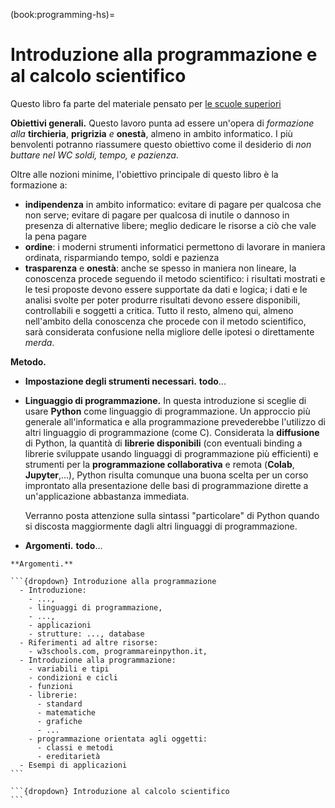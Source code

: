 (book:programming-hs)=
# Introduzione alla programmazione e al calcolo scientifico

Questo libro fa parte del materiale pensato per [le scuole superiori](https://basics2022.github.io/bbooks-hs)

**Obiettivi generali.** Questo lavoro punta ad essere un'opera di *formazione alla* **tirchieria**, **prigrizia** *e* **onestà**, almeno in ambito informatico. I più benvolenti potranno riassumere questo obiettivo come il desiderio di *non buttare nel WC soldi, tempo, e pazienza*.

Oltre alle nozioni minime, l'obiettivo principale di questo libro è la formazione a:
- **indipendenza** in ambito informatico: evitare di pagare per qualcosa che non serve; evitare di pagare per qualcosa di inutile o dannoso in presenza di alternative libere; meglio dedicare le risorse a ciò che vale la pena pagare
- **ordine**: i moderni strumenti informatici permettono di lavorare in maniera ordinata, risparmiando tempo, soldi e pazienza
- **trasparenza** e **onestà**: anche se spesso in maniera non lineare, la conoscenza procede seguendo il metodo scientifico: i risultati mostrati e le tesi proposte devono essere supportate da dati e logica; i dati e le analisi svolte per poter produrre risultati devono essere disponibili, controllabili e soggetti a critica. Tutto il resto, almeno qui, almeno nell'ambito della conoscenza che procede con il metodo scientifico, sarà considerata confusione nella migliore delle ipotesi o direttamente *merda*.

<!--
- Nozioni
- Valutazione e suggerimento risorse, che persegue per quanto possibile l'indipendenza e la libertà in termini di
  - strumenti: è inutile pagare per ciò che non serve o è persino dannoso: meglio concentrare le risorse economiche e di pazienza per quello che davvero ne vale la pena, non credete? Ad esempio
    - inutile comprare computer da 1000€ se non servono, se 100€ possono essere sufficienti
    - inutile comprare servizi, a cominciare da sistemi operativi, che ti legano inutilmente ad aziende dalla morale (ma non staremo a discutere qui della morale) e dai servizi discutibili, in presenza di alternative gratuite per i nostri obiettivi
    - ...
  - conoscenza:
    - utilizzo di strumenti open-source per quanto possibile
    - ...
-->

**Metodo.**

- **Impostazione degli strumenti necessari.** **todo**...

- **Linguaggio di programmazione.** In questa introduzione si sceglie di usare **Python** come linguaggio di programmazione. 
  Un approccio più generale all'informatica e alla programmazione prevederebbe l'utilizzo di altri linguaggio di programmazione (come C).
  Considerata la **diffusione** di Python, la quantità di **librerie disponibili** (con eventuali binding a librerie sviluppate usando linguaggi di programmazione più efficienti) e strumenti per la **programmazione collaborativa** e remota (**Colab**, **Jupyter**,...), Python risulta comunque una buona scelta per un corso improntato alla presentazione delle basi di programmazione dirette a un'applicazione abbastanza immediata.

  Verranno posta attenzione sulla sintassi "particolare" di Python quando si discosta maggiormente dagli altri linguaggi di programmazione.

- **Argomenti.** **todo**...

````{only} html
**Argomenti.**

```{dropdown} Introduzione alla programmazione
  - Introduzione: 
    - ..., 
    - linguaggi di programmazione, 
    - ...,
    - applicazioni
    - strutture: ..., database
  - Riferimenti ad altre risorse:
    - w3schools.com, programmareinpython.it, 
  - Introduzione alla programmazione:
    - variabili e tipi
    - condizioni e cicli
    - funzioni
    - librerie:
      - standard
      - matematiche
      - grafiche
      - ...
    - programmazione orientata agli oggetti:
      - classi e metodi
      - ereditarietà
  - Esempi di applicazioni
```

```{dropdown} Introduzione al calcolo scientifico
```

````

